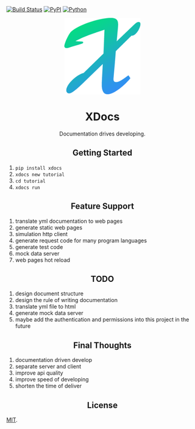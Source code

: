 [![Build Status](https://api.travis-ci.org/gaojiuli/XDocs.svg?branch=master)](https://travis-ci.org/gaojiuli/XDocs)
[![PyPI](https://img.shields.io/pypi/v/xdocs.svg?clear_cache=true)](https://pypi.python.org/pypi/xdocs/)
[![Python](https://img.shields.io/pypi/pyversions/xdocs.svg?clear_cache=true)](https://pypi.python.org/pypi/xdocs/)

<div align="center">
<a href="https://github.com/gaojiuli/XDocs">
    <img width="200" height="200" src="logo.png">
</a>
<h1>XDocs</h1>
<p>Documentation drives developing.</p>
</div>


<h2 align="center">Getting Started</h2>

1. `pip install xdocs`
2. `xdocs new tutorial`
3. `cd tutorial`
4. `xdocs run`


<h2 align="center">Feature Support</h2>

1. translate yml documentation to web pages
2. generate static web pages
3. simulation http client
4. generate request code for many program languages
5. generate test code
6. mock data server
8. web pages hot reload


<h2 align="center">TODO</h2>

1. design document structure
2. design the rule of writing documentation
3. translate yml file to html
4. generate mock data server
5. maybe add the authentication and permissions into this project in the future


<h2 align="center">Final Thoughts</h2>

1. documentation driven develop
1. separate server and client
2. improve api quality
3. improve speed of developing
4. shorten the time of deliver

<h2 align="center">License</h2>

[MIT](LICENSE).
